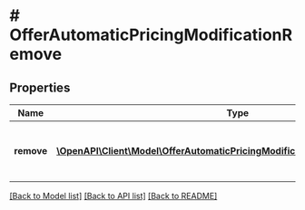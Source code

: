 # # OfferAutomaticPricingModificationRemove

## Properties

Name | Type | Description | Notes
------------ | ------------- | ------------- | -------------
**remove** | [**\OpenAPI\Client\Model\OfferAutomaticPricingModificationRemoveRemoveInner[]**](OfferAutomaticPricingModificationRemoveRemoveInner.md) | List of marketplaces from which rules will be removed. | [optional]

[[Back to Model list]](../../README.md#models) [[Back to API list]](../../README.md#endpoints) [[Back to README]](../../README.md)
